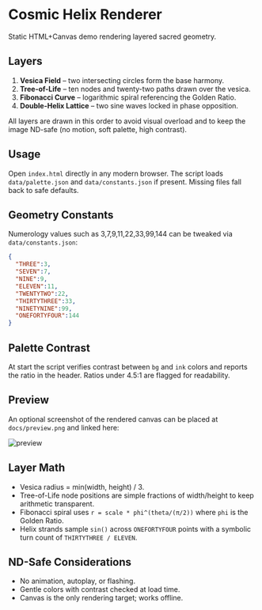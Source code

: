 # Cosmic Helix Renderer

Static HTML+Canvas demo rendering layered sacred geometry.

## Layers
1. **Vesica Field** – two intersecting circles form the base harmony.
2. **Tree-of-Life** – ten nodes and twenty-two paths drawn over the vesica.
3. **Fibonacci Curve** – logarithmic spiral referencing the Golden Ratio.
4. **Double-Helix Lattice** – two sine waves locked in phase opposition.

All layers are drawn in this order to avoid visual overload and to keep the image ND-safe (no motion, soft palette, high contrast).

## Usage
Open `index.html` directly in any modern browser. The script loads `data/palette.json` and `data/constants.json` if present. Missing files fall back to safe defaults.

## Geometry Constants
Numerology values such as 3,7,9,11,22,33,99,144 can be tweaked via `data/constants.json`:
```json
{
  "THREE":3,
  "SEVEN":7,
  "NINE":9,
  "ELEVEN":11,
  "TWENTYTWO":22,
  "THIRTYTHREE":33,
  "NINETYNINE":99,
  "ONEFORTYFOUR":144
}
```

## Palette Contrast
At start the script verifies contrast between `bg` and `ink` colors and reports the ratio in the header. Ratios under 4.5:1 are flagged for readability.

## Preview
An optional screenshot of the rendered canvas can be placed at `docs/preview.png` and linked here:

![preview](docs/preview.png)

## Layer Math
- Vesica radius = min(width, height) / 3.
- Tree-of-Life node positions are simple fractions of width/height to keep arithmetic transparent.
- Fibonacci spiral uses `r = scale * phi^(theta/(π/2))` where `phi` is the Golden Ratio.
- Helix strands sample `sin()` across `ONEFORTYFOUR` points with a symbolic turn count of `THIRTYTHREE / ELEVEN`.

## ND-Safe Considerations
- No animation, autoplay, or flashing.
- Gentle colors with contrast checked at load time.
- Canvas is the only rendering target; works offline.
